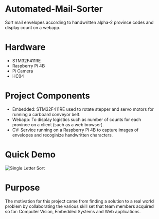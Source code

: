 # Automated-Mail-Sorter
Sort mail envelopes according to handwritten alpha-2 province codes and display count on a webapp.

# Hardware
- STM32F411RE
- Raspberry Pi 4B
- Pi Camera
- HC04

# Project Components
- Embedded: STM32F411RE used to rotate stepper and servo motors for running a carboard conveyor belt.
- Webapp: To display logistics such as number of counts for each province on a client (such as a web browser).
- CV: Service running on a Raspberry Pi 4B to capture images of envelopes and recoginize handwritten characters.

# Quick Demo
![Single Letter Sort](demo.gif)

# Purpose
The motivation for this project came from finding a solution to a real world problem by collaborating the various skill set that team members acquired so far: Computer Vision, Embedded Systems and Web applications. 
